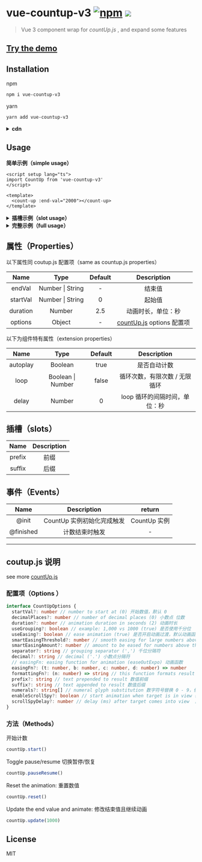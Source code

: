 # vue-countup-v3 [![npm](https://img.shields.io/npm/v/vue-countup-v3?color=green)](https://www.npmjs.com/package/vue-countup-v3) ![](https://img.shields.io/bundlephobia/min/vue-countup-v3)

> Vue 3 component wrap for _countUp.js_ , and expand some features
## [Try the demo](https://jizai1125.github.io/vue-countup-v3/examples/)

## Installation

npm

```bash
npm i vue-countup-v3
```

yarn

```bash
yarn add vue-countup-v3
```

<details>
<summary><strong>cdn</strong></summary>
cdn 方式引入，暴露的全局变量为 VueCountUp

```html
<!DOCTYPE html>
<html lang="en">
  <body>
    <div id="app">
       <count-up :end-val="2000"></count-up>
    </div>

    <script src="https://unpkg.com/vue@latest"></script>
    <script src="https://unpkg.com/vue-countup-v3@latest/dist/vue-countup-v3.iife.js"></script>
    <script>
        const app = Vue.createApp({})
        app.component('CountUp', VueCountUp)
        app.mount('#app')
    </script>
  </body>
</html>
```

</details>

## Usage

**简单示例（simple usage）**

```vue
<script setup lang="ts">
import CountUp from 'vue-countup-v3'
</script>

<template>
  <count-up :end-val="2000"></count-up>
</template>
```

<details>
<summary><strong>插槽示例（slot usage）</strong></summary>
当 prefix 或者 suffix 需要与数值样式区分开时，可使用插槽的方式取代 options 配置。

```html
<script setup lang="ts">
  import CountUp from 'vue-countup-v3'
</script>

<template>
  <count-up :end-val="2000">
    <template #prefix>
      <span style="color: orange">prefix</span>
    </template>
    <template #suffix>
      <span style="color: red">prefix</span>
    </template>
  </count-up>
</template>
```

</details>

<details>
<summary><strong>完整示例（full usage）</strong></summary>

```html
<script setup lang="ts">
  import CountUp from 'vue-countup-v3'
  import type { ICountUp, CountUpOptions } from 'vue-countup-v3'
  // coutup.js options
  const options: CountUpOptions = {
    decimalPlaces: 2
    // ...
  }
  let countUp: ICountUp
  const onInit = (ctx: ICountUp) => {
    console.log('init', ctx)
    countUp = ctx
  }
  const onFinished = () => {
    console.log('finished')
  }
</script>

<template>
  <count-up 
    :end-val="2000"
    :duration="2.5"
    :options="options"
    :loop="2"
    :delay="2"
    @init="onInit"
    @finished="onFinished"></count-up>
</template>
```

</details>

## 属性（Properties）

以下属性同 coutup.js 配置项（same as countup.js properties）

|   Name   |       Type       | Default |                             Description                              |
| :------: | :--------------: | :-----: | :------------------------------------------------------------------: |
|  endVal  | Number \| String |    -    |                                结束值                                |
| startVal | Number \| String |    0    |                                起始值                                |
| duration |      Number      |   2.5   |                          动画时长，单位：秒                          |
| options  |      Object      |    -    | [countUp.js](https://github.com/inorganik/countUp.js) options 配置项 |

以下为组件特有属性（extension properties）

|   Name   |       Type        | Default |          Description          |
| :------: | :---------------: | :-----: | :---------------------------: |
| autoplay |      Boolean      |  true   |         是否自动计数          |
|   loop   | Boolean \| Number |  false  | 循环次数，有限次数 / 无限循环 |
|  delay   |      Number       |    0    | loop 循环的间隔时间，单位：秒 |

## 插槽（slots）

|  Name  | Description |
| :----: | :---------: |
| prefix |    前缀     |
| suffix |    后缀     |

## 事件（Events）

|   Name    |        Description         |    return    |
| :-------: | :------------------------: | :----------: |
|   @init   | CountUp 实例初始化完成触发 | CountUp 实例 |
| @finished |       计数结束时触发       |      -       |



---



## coutup.js 说明

see more [countUp.js](https://github.com/inorganik/countUp.js)

### 配置项（**Options** ）

```typescript
interface CountUpOptions {
  startVal?: number // number to start at (0) 开始数值，默认 0
  decimalPlaces?: number // number of decimal places (0) 小数点 位数
  duration?: number // animation duration in seconds (2) 动画时长
  useGrouping?: boolean // example: 1,000 vs 1000 (true) 是否使用千分位
  useEasing?: boolean // ease animation (true) 是否开启动画过渡，默认动画函数为easeOutExpo 
  smartEasingThreshold?: number // smooth easing for large numbers above this if useEasing (999)
  smartEasingAmount?: number // amount to be eased for numbers above threshold (333)
  separator?: string // grouping separator (',') 千位分隔符
  decimal?: string // decimal ('.') 小数点分隔符
  // easingFn: easing function for animation (easeOutExpo) 动画函数
  easingFn?: (t: number, b: number, c: number, d: number) => number
  formattingFn?: (n: number) => string // this function formats result 格式化结果
  prefix?: string // text prepended to result 数值前缀
  suffix?: string // text appended to result 数值后缀
  numerals?: string[] // numeral glyph substitution 数字符号替换 0 - 9，例如替换为 [a,b,c,d,e,f,g,h,i,j]
  enableScrollSpy?: boolean // start animation when target is in view 在可视范围内才开始动画
  scrollSpyDelay?: number // delay (ms) after target comes into view  目标进入可视范围内后的延迟时间(毫秒)
}
```

### **方法（Methods）**

开始计数

```js
countUp.start()
```

Toggle pause/resume 切换暂停/恢复

```js
countUp.pauseResume()
```

Reset the animation: 重置数值

```js
countUp.reset()
```

Update the end value and animate: 修改结束值且继续动画

```js
countUp.update(1000)
```

## License

MIT
